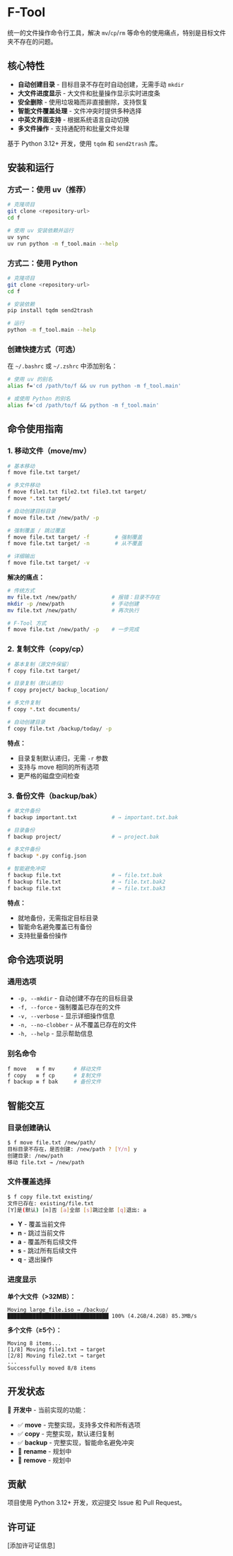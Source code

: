 # F-Tool

统一的文件操作命令行工具，解决 `mv`/`cp`/`rm` 等命令的使用痛点，特别是目标文件夹不存在的问题。

## 核心特性

- **自动创建目录** - 目标目录不存在时自动创建，无需手动 `mkdir`
- **大文件进度显示** - 大文件和批量操作显示实时进度条
- **安全删除** - 使用垃圾箱而非直接删除，支持恢复
- **智能文件覆盖处理** - 文件冲突时提供多种选择
- **中英文界面支持** - 根据系统语言自动切换
- **多文件操作** - 支持通配符和批量文件处理

基于 Python 3.12+ 开发，使用 `tqdm` 和 `send2trash` 库。

## 安装和运行

### 方式一：使用 uv（推荐）

```bash
# 克隆项目
git clone <repository-url>
cd f

# 使用 uv 安装依赖并运行
uv sync
uv run python -m f_tool.main --help
```

### 方式二：使用 Python

```bash
# 克隆项目
git clone <repository-url>
cd f

# 安装依赖
pip install tqdm send2trash

# 运行
python -m f_tool.main --help
```

### 创建快捷方式（可选）

在 `~/.bashrc` 或 `~/.zshrc` 中添加别名：

```bash
# 使用 uv 的别名
alias f='cd /path/to/f && uv run python -m f_tool.main'

# 或使用 Python 的别名
alias f='cd /path/to/f && python -m f_tool.main'
```

## 命令使用指南

### 1. 移动文件（move/mv）

```bash
# 基本移动
f move file.txt target/

# 多文件移动
f move file1.txt file2.txt file3.txt target/
f move *.txt target/

# 自动创建目标目录
f move file.txt /new/path/ -p

# 强制覆盖 / 跳过覆盖
f move file.txt target/ -f        # 强制覆盖
f move file.txt target/ -n        # 从不覆盖

# 详细输出
f move file.txt target/ -v
```

**解决的痛点：**
```bash
# 传统方式
mv file.txt /new/path/           # 报错：目录不存在
mkdir -p /new/path               # 手动创建
mv file.txt /new/path/           # 再次执行

# F-Tool 方式
f move file.txt /new/path/ -p    # 一步完成
```

### 2. 复制文件（copy/cp）

```bash
# 基本复制（源文件保留）
f copy file.txt target/

# 目录复制（默认递归）
f copy project/ backup_location/

# 多文件复制
f copy *.txt documents/

# 自动创建目录
f copy file.txt /backup/today/ -p
```

**特点：**
- 目录复制默认递归，无需 `-r` 参数
- 支持与 move 相同的所有选项
- 更严格的磁盘空间检查

### 3. 备份文件（backup/bak）

```bash
# 单文件备份
f backup important.txt           # → important.txt.bak

# 目录备份
f backup project/                # → project.bak

# 多文件备份
f backup *.py config.json

# 智能避免冲突
f backup file.txt                # → file.txt.bak
f backup file.txt                # → file.txt.bak2
f backup file.txt                # → file.txt.bak3
```

**特点：**
- 就地备份，无需指定目标目录
- 智能命名避免覆盖已有备份
- 支持批量备份操作

## 命令选项说明

### 通用选项

- `-p, --mkdir` - 自动创建不存在的目标目录
- `-f, --force` - 强制覆盖已存在的文件
- `-v, --verbose` - 显示详细操作信息
- `-n, --no-clobber` - 从不覆盖已存在的文件
- `-h, --help` - 显示帮助信息

### 别名命令

```bash
f move   ≡ f mv      # 移动文件
f copy   ≡ f cp      # 复制文件  
f backup ≡ f bak     # 备份文件
```

## 智能交互

### 目录创建确认

```bash
$ f move file.txt /new/path/
目标目录不存在，是否创建: /new/path ? [Y/n] y
创建目录: /new/path
移动 file.txt → /new/path
```

### 文件覆盖选择

```bash
$ f copy file.txt existing/
文件已存在: existing/file.txt
[Y]是(默认) [n]否 [a]全部 [s]跳过全部 [q]退出: a
```

- **Y** - 覆盖当前文件
- **n** - 跳过当前文件
- **a** - 覆盖所有后续文件
- **s** - 跳过所有后续文件
- **q** - 退出操作

### 进度显示

**单个大文件（>32MB）：**
```
Moving large_file.iso → /backup/
████████████████████████████████ 100% (4.2GB/4.2GB) 85.3MB/s
```

**多个文件（≥5个）：**
```
Moving 8 items...
[1/8] Moving file1.txt → target
[2/8] Moving file2.txt → target
...
Successfully moved 8/8 items
```

## 开发状态

🚧 **开发中** - 当前实现的功能：
- ✅ **move** - 完整实现，支持多文件和所有选项
- ✅ **copy** - 完整实现，默认递归复制
- ✅ **backup** - 完整实现，智能命名避免冲突
- 🔄 **rename** - 规划中
- 🔄 **remove** - 规划中

## 贡献

项目使用 Python 3.12+ 开发，欢迎提交 Issue 和 Pull Request。

## 许可证

[添加许可证信息]